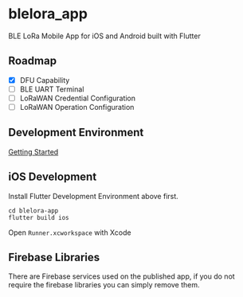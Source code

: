# blelora_app

BLE LoRa Mobile App for iOS and Android built with Flutter

## Roadmap

 * [x] DFU Capability
 * [ ] BLE UART Terminal
 * [ ] LoRaWAN Credential Configuration
 * [ ] LoRaWAN Operation Configuration

## Development Environment

[Getting Started](https://docs.flutter.dev/get-started/install)

## iOS Development
Install Flutter Development Environment above first.
```
cd blelora-app
flutter build ios
```
Open `Runner.xcworkspace` with Xcode

## Firebase Libraries
There are Firebase services used on the published app, if you do not require the firebase libraries you can simply remove them.
